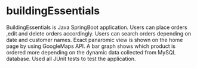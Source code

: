 # buildingEssentials
BuildingEssentials is Java SpringBoot application. Users can place orders ,edit and delete orders accordingly.
Users can search orders depending on date and customer names.
Exact panaromic view is shown on the home page by using GoogleMaps API.
A bar graph shows which product is ordered more depending on the dynamic data collected from MySQL database.
Used all JUnit tests to test the application.
